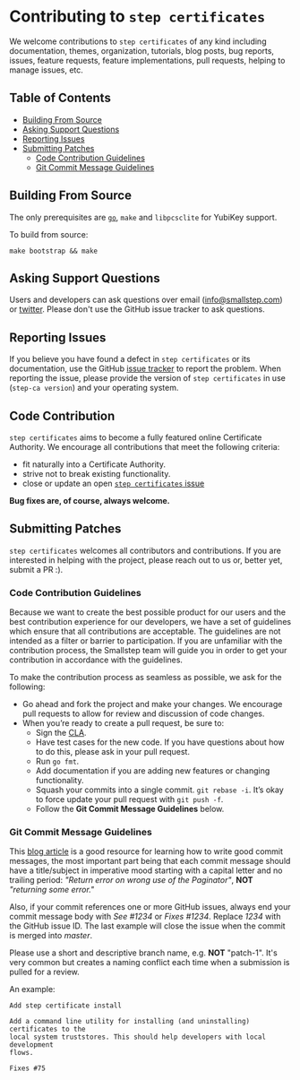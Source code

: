 # Contributing to `step certificates`

We welcome contributions to `step certificates` of any kind including
documentation, themes, organization, tutorials, blog posts, bug reports,
issues, feature requests, feature implementations, pull requests, helping
to manage issues, etc.

## Table of Contents

* [Building From Source](#building-from-source)
* [Asking Support Questions](#asking-support-questions)
* [Reporting Issues](#reporting-issues)
* [Submitting Patches](#submitting-patches)
  * [Code Contribution Guidelines](#code-contribution-guidelines)
  * [Git Commit Message Guidelines](#git-commit-message-guidelines)

## Building From Source

The only prerequisites are [`go`](https://golang.org/), `make` and `libpcsclite` for YubiKey support.

To build from source:

    make bootstrap && make


## Asking Support Questions

Users and developers can ask questions over email (info@smallstep.com) or
[twitter](https://twitter.com/smallsteplabs). Please don't use the GitHub
issue tracker to ask questions.

## Reporting Issues

If you believe you have found a defect in `step certificates` or its
documentation, use the GitHub [issue
tracker](https://github.com/smallstep/certificates/issues) to report the
problem. When reporting the issue, please provide the version of `step
certificates` in use (`step-ca version`) and your operating system.

## Code Contribution

`step certificates` aims to become a fully featured online Certificate
Authority. We encourage all contributions that meet the following criteria:

* fit naturally into a Certificate Authority.
* strive not to break existing functionality.
* close or update an open [`step certificates`
issue](https://github.com/smallstep/certificates/issues)

**Bug fixes are, of course, always welcome.**

## Submitting Patches

`step certificates` welcomes all contributors and contributions. If you are
interested in helping with the project, please reach out to us or, better yet,
submit a PR :).

### Code Contribution Guidelines

Because we want to create the best possible product for our users and the best
contribution experience for our developers, we have a set of guidelines which
ensure that all contributions are acceptable. The guidelines are not intended
as a filter or barrier to participation. If you are unfamiliar with the
contribution process, the Smallstep team will guide you in order to get your
contribution in accordance with the guidelines.

To make the contribution process as seamless as possible, we ask for the following:

* Go ahead and fork the project and make your changes. We encourage pull
requests to allow for review and discussion of code changes.
* When you’re ready to create a pull request, be sure to:
    * Sign the [CLA](https://cla-assistant.io/smallstep/certificates).
    * Have test cases for the new code. If you have questions about how to do
    this, please ask in your pull request.
    * Run `go fmt`.
    * Add documentation if you are adding new features or changing
    functionality.
    * Squash your commits into a single commit. `git rebase -i`. It’s okay to
    force update your pull request with `git push -f`.
    * Follow the **Git Commit Message Guidelines** below.

### Git Commit Message Guidelines

This [blog article](http://chris.beams.io/posts/git-commit/) is a good resource
for learning how to write good commit messages, the most important part being
that each commit message should have a title/subject in imperative mood
starting with a capital letter and no trailing period: *"Return error on wrong
use of the Paginator"*, **NOT** *"returning some error."*

Also, if your commit references one or more GitHub issues, always end your
commit message body with *See #1234* or *Fixes #1234*.  Replace *1234* with the
GitHub issue ID. The last example will close the issue when the commit is
merged into *master*.

Please use a short and descriptive branch name, e.g. **NOT** "patch-1". It's
very common but creates a naming conflict each time when a submission is pulled
for a review.

An example:

```text
Add step certificate install

Add a command line utility for installing (and uninstalling) certificates to the
local system truststores. This should help developers with local development
flows.

Fixes #75
```
